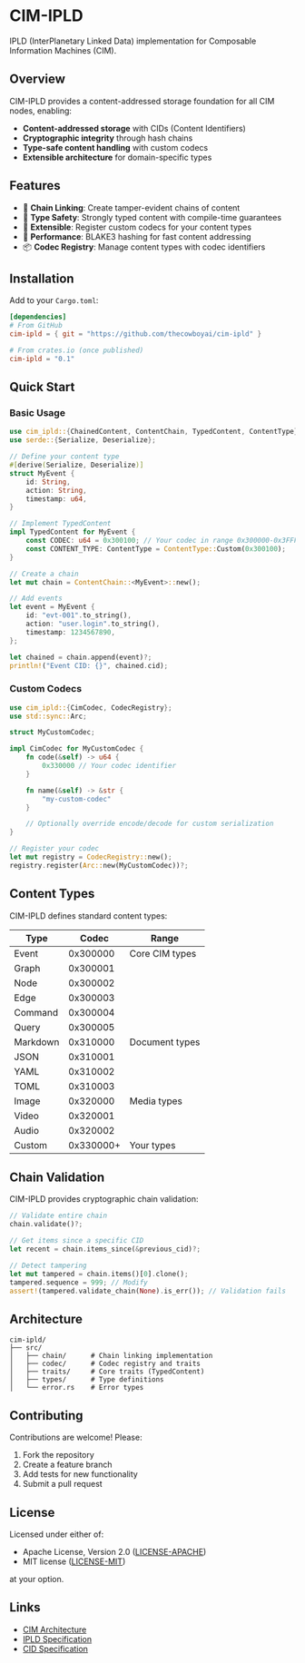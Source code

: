 # CIM-IPLD

IPLD (InterPlanetary Linked Data) implementation for Composable Information Machines (CIM).

## Overview

CIM-IPLD provides a content-addressed storage foundation for all CIM nodes, enabling:

- **Content-addressed storage** with CIDs (Content Identifiers)
- **Cryptographic integrity** through hash chains
- **Type-safe content handling** with custom codecs
- **Extensible architecture** for domain-specific types

## Features

- 🔗 **Chain Linking**: Create tamper-evident chains of content
- 🎯 **Type Safety**: Strongly typed content with compile-time guarantees
- 🔌 **Extensible**: Register custom codecs for your content types
- 🚀 **Performance**: BLAKE3 hashing for fast content addressing
- 📦 **Codec Registry**: Manage content types with codec identifiers

## Installation

Add to your `Cargo.toml`:

```toml
[dependencies]
# From GitHub
cim-ipld = { git = "https://github.com/thecowboyai/cim-ipld" }

# From crates.io (once published)
cim-ipld = "0.1"
```

## Quick Start

### Basic Usage

```rust
use cim_ipld::{ChainedContent, ContentChain, TypedContent, ContentType};
use serde::{Serialize, Deserialize};

// Define your content type
#[derive(Serialize, Deserialize)]
struct MyEvent {
    id: String,
    action: String,
    timestamp: u64,
}

// Implement TypedContent
impl TypedContent for MyEvent {
    const CODEC: u64 = 0x300100; // Your codec in range 0x300000-0x3FFFFF
    const CONTENT_TYPE: ContentType = ContentType::Custom(0x300100);
}

// Create a chain
let mut chain = ContentChain::<MyEvent>::new();

// Add events
let event = MyEvent {
    id: "evt-001".to_string(),
    action: "user.login".to_string(),
    timestamp: 1234567890,
};

let chained = chain.append(event)?;
println!("Event CID: {}", chained.cid);
```

### Custom Codecs

```rust
use cim_ipld::{CimCodec, CodecRegistry};
use std::sync::Arc;

struct MyCustomCodec;

impl CimCodec for MyCustomCodec {
    fn code(&self) -> u64 {
        0x330000 // Your codec identifier
    }

    fn name(&self) -> &str {
        "my-custom-codec"
    }

    // Optionally override encode/decode for custom serialization
}

// Register your codec
let mut registry = CodecRegistry::new();
registry.register(Arc::new(MyCustomCodec))?;
```

## Content Types

CIM-IPLD defines standard content types:

| Type | Codec | Range |
|------|-------|-------|
| Event | 0x300000 | Core CIM types |
| Graph | 0x300001 | |
| Node | 0x300002 | |
| Edge | 0x300003 | |
| Command | 0x300004 | |
| Query | 0x300005 | |
| Markdown | 0x310000 | Document types |
| JSON | 0x310001 | |
| YAML | 0x310002 | |
| TOML | 0x310003 | |
| Image | 0x320000 | Media types |
| Video | 0x320001 | |
| Audio | 0x320002 | |
| Custom | 0x330000+ | Your types |

## Chain Validation

CIM-IPLD provides cryptographic chain validation:

```rust
// Validate entire chain
chain.validate()?;

// Get items since a specific CID
let recent = chain.items_since(&previous_cid)?;

// Detect tampering
let mut tampered = chain.items()[0].clone();
tampered.sequence = 999; // Modify
assert!(tampered.validate_chain(None).is_err()); // Validation fails
```

## Architecture

```
cim-ipld/
├── src/
│   ├── chain/      # Chain linking implementation
│   ├── codec/      # Codec registry and traits
│   ├── traits/     # Core traits (TypedContent)
│   ├── types/      # Type definitions
│   └── error.rs    # Error types
```

## Contributing

Contributions are welcome! Please:

1. Fork the repository
2. Create a feature branch
3. Add tests for new functionality
4. Submit a pull request

## License

Licensed under either of:

- Apache License, Version 2.0 ([LICENSE-APACHE](LICENSE-APACHE))
- MIT license ([LICENSE-MIT](LICENSE-MIT))

at your option.

## Links

- [CIM Architecture](https://github.com/thecowboyai/alchemist)
- [IPLD Specification](https://ipld.io/)
- [CID Specification](https://github.com/multiformats/cid)
